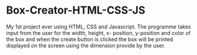 # Box-Creator-HTML-CSS-JS
My 1st project ever using HTML, CSS and Javascript. The programme takes input from the user for the width, height, x- position, y-position and color of the box and when the create button is clicked the box will be printed displayed on the screen using the dimension provide by the user.

